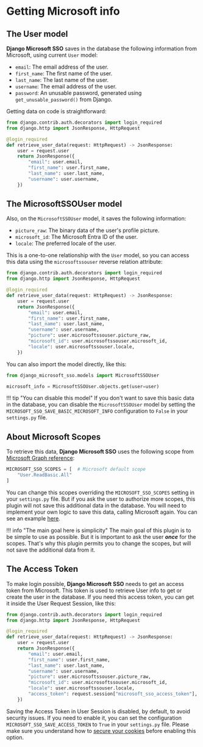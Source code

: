 # Getting Microsoft info

## The User model

**Django Microsoft SSO** saves in the database the following information from Microsoft, using current `User` model:

* `email`: The email address of the user.
* `first_name`: The first name of the user.
* `last_name`: The last name of the user.
* `username`: The email address of the user.
* `password`: An unusable password, generated using `get_unusable_password()` from Django.

Getting data on code is straightforward:

```python
from django.contrib.auth.decorators import login_required
from django.http import JsonResponse, HttpRequest

@login_required
def retrieve_user_data(request: HttpRequest) -> JsonResponse:
    user = request.user
    return JsonResponse({
        "email": user.email,
        "first_name": user.first_name,
        "last_name": user.last_name,
        "username": user.username,
    })
```

## The MicrosoftSSOUser model

Also, on the `MicrosoftSSOUser` model, it saves the following information:

* `picture_raw`: The binary data of the user's profile picture.
* `microsoft_id`: The Microsoft Entra ID of the user.
* `locale`: The preferred locale of the user.

This is a one-to-one relationship with the `User` model, so you can access this data using the `microsoftssouser` reverse
relation attribute:

```python
from django.contrib.auth.decorators import login_required
from django.http import JsonResponse, HttpRequest

@login_required
def retrieve_user_data(request: HttpRequest) -> JsonResponse:
    user = request.user
    return JsonResponse({
        "email": user.email,
        "first_name": user.first_name,
        "last_name": user.last_name,
        "username": user.username,
        "picture": user.microsoftssouser.picture_raw,
        "microsoft_id": user.microsoftssouser.microsoft_id,
        "locale": user.microsoftssouser.locale,
    })
```

You can also import the model directly, like this:

```python
from django_microsoft_sso.models import MicrosoftSSOUser

microsoft_info = MicrosoftSSOUser.objects.get(user=user)
```

!!! tip "You can disable this model"
    If you don't want to save this basic data in the database, you can disable the `MicrosoftSSOUser` model by setting the
    `MICROSOFT_SSO_SAVE_BASIC_MICROSOFT_INFO` configuration to `False` in your `settings.py` file.


## About Microsoft Scopes

To retrieve this data, **Django Microsoft SSO** uses the following scope from [Microsoft Graph reference](https://learn.microsoft.com/en-us/graph/permissions-reference):

```python
MICROSOFT_SSO_SCOPES = [  # Microsoft default scope
    "User.ReadBasic.All"
]
```

You can change this scopes overriding the `MICROSOFT_SSO_SCOPES` setting in your `settings.py` file. But if you ask the user
to authorize more scopes, this plugin will not save this additional data in the database. You will need to implement
your own logic to save this data, calling Microsoft again. You can see an example [here](./advanced.md).

!!! info "The main goal here is simplicity"
    The main goal of this plugin is to be simple to use as possible. But it is important to ask the user **_once_** for the scopes.
    That's why this plugin permits you to change the scopes, but will not save the additional data from it.

## The Access Token
To make login possible, **Django Microsoft SSO** needs to get an access token from Microsoft. This token is used to retrieve
User info to get or create the user in the database. If you need this access token, you can get it inside the User Request
Session, like this:

```python
from django.contrib.auth.decorators import login_required
from django.http import JsonResponse, HttpRequest

@login_required
def retrieve_user_data(request: HttpRequest) -> JsonResponse:
    user = request.user
    return JsonResponse({
        "email": user.email,
        "first_name": user.first_name,
        "last_name": user.last_name,
        "username": user.username,
        "picture": user.microsoftssouser.picture_raw,
        "microsoft_id": user.microsoftssouser.microsoft_id,
        "locale": user.microsoftssouser.locale,
        "access_token": request.session["microsoft_sso_access_token"],
    })
```

Saving the Access Token in User Session is disabled, by default, to avoid security issues. If you need to enable it,
you can set the configuration `MICROSOFT_SSO_SAVE_ACCESS_TOKEN` to `True` in your `settings.py` file. Please make sure you
understand how to [secure your cookies](https://docs.djangoproject.com/en/4.2/ref/settings/#session-cookie-secure)
before enabling this option.
